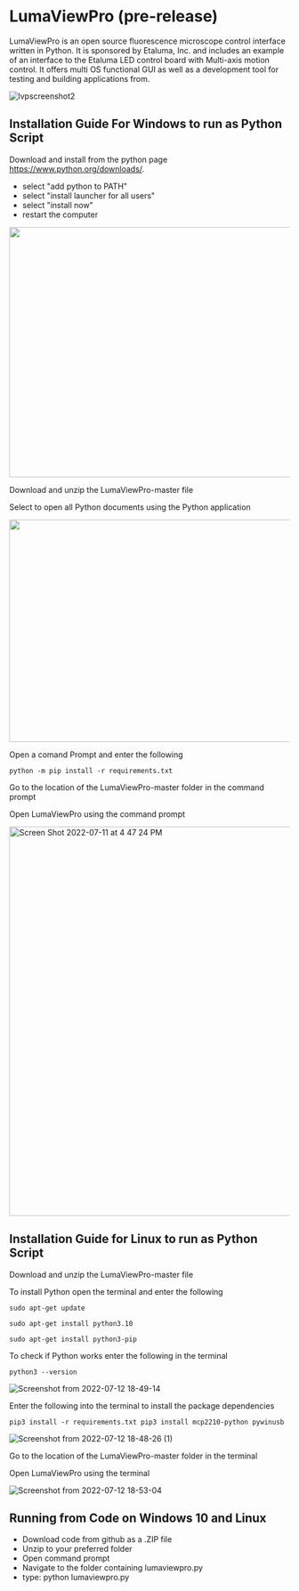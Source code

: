 # LumaViewPro (pre-release) 
LumaViewPro is an open source fluorescence microscope control interface written in Python.  It is sponsored by Etaluma, Inc. and includes an example of an interface to the Etaluma LED control board with Multi-axis motion control. It offers multi OS functional GUI as well as a development tool for testing and building applications from.

![lvpscreenshot2](https://user-images.githubusercontent.com/108957480/179601967-8c2f3be7-5371-4091-9f07-fd34e1c8f9bb.png)


## Installation Guide For Windows to run as Python Script 
Download and install from the python page https://www.python.org/downloads/.
- select "add python to PATH"
- select "install launcher for all users"
- select "install now"
- restart the computer

<img src="https://user-images.githubusercontent.com/108957480/178378391-fffaa372-6472-4022-88e4-571670b97fcd.png" width="800" height="450">

Download and unzip the LumaViewPro-master file 

Select to open all Python documents using the Python application 

<img src="https://user-images.githubusercontent.com/108957480/178375526-ada1cade-14ee-4f9a-8695-8b55f698c4b0.png" width="800" height="400">

Open a comand Prompt and enter the following 
```
python -m pip install -r requirements.txt
```
Go to the location of the LumaViewPro-master folder in the command prompt

Open LumaViewPro using the command prompt 

<img width="700" alt="Screen Shot 2022-07-11 at 4 47 24 PM" src="https://user-images.githubusercontent.com/108957480/178377130-e620e8a4-de45-4f6b-9031-8c1b18192164.png">


## Installation Guide for Linux to run as Python Script

Download and unzip the LumaViewPro-master file 

To install Python open the terminal and enter the following 

``
sudo apt-get update 
``

``
sudo apt-get install python3.10
``

``
sudo apt-get install python3-pip        
``

To check if Python works enter the following in the terminal

``
python3 --version
``

![Screenshot from 2022-07-12 18-49-14](https://user-images.githubusercontent.com/108957480/178634740-8e8f300d-d2b3-41c8-9e8b-c0db899af022.png)

Enter the following into the terminal to install the package dependencies

``
pip3 install -r requirements.txt
pip3 install mcp2210-python pywinusb
``

![Screenshot from 2022-07-12 18-48-26 (1)](https://user-images.githubusercontent.com/108957480/178635382-b43c80f3-1c32-4e0f-bebf-7bc060824be5.png)

Go to the location of the LumaViewPro-master folder in the terminal 

Open LumaViewPro using the terminal 

![Screenshot from 2022-07-12 18-53-04](https://user-images.githubusercontent.com/108957480/178635069-8e45b9f7-479a-40f0-bc2e-67554b0ff49a.png)


## Running from Code on Windows 10 and Linux
* Download code from github as a .ZIP file
* Unzip to your preferred folder
* Open command prompt
* Navigate to the folder containing lumaviewpro.py
* type: python lumaviewpro.py


